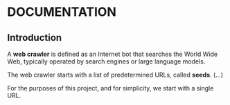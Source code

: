 # DOCUMENTATION
## Introduction

A **web crawler** is defined as an Internet bot that searches the World Wide Web, typically operated by search engines or large language models.

The web crawler starts with a list of predetermined URLs, called **seeds**. (...)

For the purposes of this project, and for simplicity, we start with a single URL.
